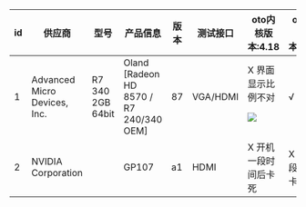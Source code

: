 id|供应商|型号|产品信息|版本|测试接口|oto内核版本:4.18|oto内核版本:4.19.3|
-----|-----|-----|-----|-----|-----|-----|-----|
1|Advanced Micro Devices, Inc.|R7 340 2GB 64bit|Oland [Radeon HD 8570 / R7 240/340 OEM]|87|VGA/HDMI|X 界面显示比例不对<p>![](picture/1787057367.jpg)|√|
2|NVIDIA Corporation||GP107|a1|HDMI|X 开机一段时间后卡死|X 开机一段时间后卡死|
